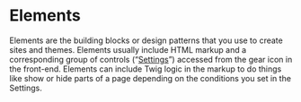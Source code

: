 # Elements

Elements are the building blocks or design patterns that you use to create sites and themes. Elements usually include HTML markup and a corresponding group of controls (“[Settings](options_index.md)”) accessed from the gear icon in the front-end. Elements can include Twig logic in the markup to do things like show or hide parts of a page depending on the conditions you set in the Settings.

